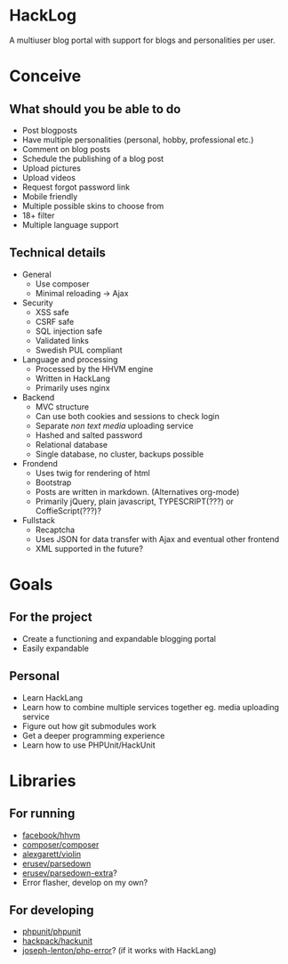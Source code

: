 
# HackLog
A multiuser blog portal with support for blogs and personalities per user.

# Conceive

## What should you be able to do
* Post blogposts
* Have multiple personalities (personal, hobby, professional etc.)
* Comment on blog posts
* Schedule the publishing of a blog post
* Upload pictures
* Upload videos
* Request forgot password link
* Mobile friendly
* Multiple possible skins to choose from
* 18+ filter
* Multiple language support

## Technical details
* General
  * Use composer
  * Minimal reloading -> Ajax
* Security
  * XSS safe
  * CSRF safe
  * SQL injection safe
  * Validated links
  * Swedish PUL compliant
* Language and processing
  * Processed by the HHVM engine
  * Written in HackLang
  * Primarily uses nginx
* Backend
  * MVC structure
  * Can use both cookies and sessions to check login
  * Separate *non text media* uploading service
  * Hashed and salted password
  * Relational database
  * Single database, no cluster, backups possible
* Frondend
  * Uses twig for rendering of html
  * Bootstrap
  * Posts are written in markdown. (Alternatives org-mode)
  * Primarily jQuery, plain javascript, TYPESCRIPT(???) or CoffieScript(???)?
* Fullstack
  * Recaptcha
  * Uses JSON for data transfer with Ajax and eventual other frontend
  * XML supported in the future?
# Goals
## For the project
* Create a functioning and expandable blogging portal
* Easily expandable

## Personal
* Learn HackLang
* Learn how to combine multiple services together eg. media uploading service
* Figure out how git submodules work
* Get a deeper programming experience
* Learn how to use PHPUnit/HackUnit

# Libraries
## For running
* [facebook/hhvm](https://github.com/facebook/hhvm)
* [composer/composer](https://github.com/composer/composer)
* [alexgarett/violin](https://github.com/alexgarrett/violin)
* [erusev/parsedown](https://github.com/erusev/parsedown)
* [erusev/parsedown-extra](https://github.com/erusev/parsedown-extra)?
* Error flasher, develop on my own?

## For developing
* [phpunit/phpunit](https://github.com/sebastianbergmann/phpunit)
* [hackpack/hackunit](https://github.com/HackPack/HackUnit)
* [joseph-lenton/php-error](https://github.com/JosephLenton/PHP-Error/)? (if it works with HackLang)
